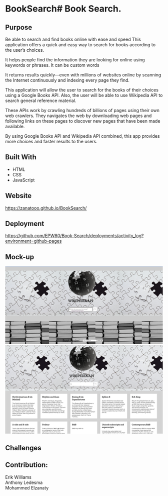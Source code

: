 # BookSearch# Book Search.
## Purpose
Be able to search and find books online with ease and speed
This application offers a quick and easy way to search for books according to the user’s choices. 

It helps people find the information they are looking for online using keywords or phrases. It can be custom words

It returns results quickly—even with millions of websites online by  scanning the Internet continuously and indexing every page they find.

This application will allow the user to search for the books of their choices using a Google Books API. Also, the user will be able to use Wikipedia API to search general reference material.

These APIs work by crawling hundreds of billions of pages using their own web crawlers. They navigates the web by downloading web pages and following links on these pages to discover new pages that have been made available.

By using Google Books API and Wikipedia API combined, this app provides more choices and faster results to the users. 

## Built With
* HTML
* CSS
* JavaScript
## Website
 https://zanatooo.github.io/BookSearch/
## Deployment
https://github.com/EPW80/Book-Search/deployments/activity_log?environment=github-pages
## Mock-up
![Book-Search: Mohammed Elzanaty](/assets/images/projectPhoto1.png)
![Book-Search: Mohammed Elzanaty](/assets/images/projectPhoto2.png)
## Challenges

## Contribution:
Erik Williams
<br />
Anthony Ledesma
<br />
Mohammed Elzanaty
